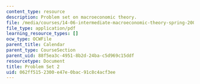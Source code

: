 ```yaml
---
content_type: resource
description: Problem set on macroeconomic theory.
file: /media/courses/14-06-intermediate-macroeconomic-theory-spring-2003/062ff5152300e47e0bac91c8c4acf3ee_1406ps2.pdf
file_type: application/pdf
learning_resource_types: []
ocw_type: OCWFile
parent_title: Calendar
parent_type: CourseSection
parent_uid: 88f5ea3c-4951-8b2d-24ba-c5d969c15ddf
resourcetype: Document
title: Problem Set 2
uid: 062ff515-2300-e47e-0bac-91c8c4acf3ee
---
```

